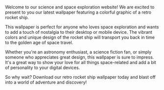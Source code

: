 <!--
Write me content for website with wallpaper "A colorful graphic of a retro rocket ship for a science or space exploration website"
-->

<!--font:"Montserrat"-->

Welcome to our science and space exploration website! We are excited to present to you our latest wallpaper featuring a colorful graphic of a retro rocket ship. 

This wallpaper is perfect for anyone who loves space exploration and wants to add a touch of nostalgia to their desktop or mobile device. The vibrant colors and unique design of the rocket ship will transport you back in time to the golden age of space travel.

Whether you're an astronomy enthusiast, a science fiction fan, or simply someone who appreciates great design, this wallpaper is sure to impress. It's a great way to show your love for all things space-related and add a bit of personality to your digital devices.

So why wait? Download our retro rocket ship wallpaper today and blast off into a world of adventure and discovery!
